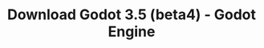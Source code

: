 ---
# Generated by /tools/generators/src/download_archive_generator !!! do not edit by hand !!!
title: 'Download Godot 3.5 (beta4) - Godot Engine'
type: 'download/archive'
name: '3.5'
flavor: 'beta4'
release_date: '2022-04-16T03:00:00-00:00'
release_notes: 'article/dev-snapshot-godot-3-5-beta-4/'
primaryPlatforms:
  - 'android.apk'
  - 'linux.64'
  - 'macos.universal'
  - 'windows.64'
  - 'linux_server.headless.64'
  - 'web'
  - 'templates'
links:
  android.apk:
    name: 'android.apk'
    title: 'Android'
    caption: 'Universal APK (ARM64 + ARMv7 + x86_64 + x86)'
    tags:
      - 'APK download'
      - 'ARM64/v7'
      - 'x86 (64 & 32 bit)'
    hosts:
      github_builds:
        regular: 'https://github.com/godotengine/godot-builds/releases/download/3.5-beta4/Godot_v3.5-beta4_android_editor.apk'
        mono: '#'
      github:
        regular: 'https://github.com/godotengine/godot/releases/download/3.5-beta4/Godot_v3.5-beta4_android_editor.apk'
        mono: '#'
  linux.64:
    name: 'linux.64'
    title: 'Linux'
    caption: 'Standard (x86_64)'
    tags:
      - '64 bit'
    hosts:
      github_builds:
        regular: 'https://github.com/godotengine/godot-builds/releases/download/3.5-beta4/Godot_v3.5-beta4_x11.64.zip'
        mono: 'https://github.com/godotengine/godot-builds/releases/download/3.5-beta4/Godot_v3.5-beta4_mono_x11_64.zip'
      github:
        regular: 'https://github.com/godotengine/godot/releases/download/3.5-beta4/Godot_v3.5-beta4_x11.64.zip'
        mono: 'https://github.com/godotengine/godot/releases/download/3.5-beta4/Godot_v3.5-beta4_mono_x11_64.zip'
  macos.universal:
    name: 'macos.universal'
    title: 'macOS'
    caption: 'Universal (x86_64 + Apple Silicon)'
    tags:
      - 'Intel/Apple Silicon'
      - '64 bit'
    hosts:
      github_builds:
        regular: 'https://github.com/godotengine/godot-builds/releases/download/3.5-beta4/Godot_v3.5-beta4_osx.universal.zip'
        mono: 'https://github.com/godotengine/godot-builds/releases/download/3.5-beta4/Godot_v3.5-beta4_mono_osx.universal.zip'
      github:
        regular: 'https://github.com/godotengine/godot/releases/download/3.5-beta4/Godot_v3.5-beta4_osx.universal.zip'
        mono: 'https://github.com/godotengine/godot/releases/download/3.5-beta4/Godot_v3.5-beta4_mono_osx.universal.zip'
  windows.64:
    name: 'windows.64'
    title: 'Windows'
    caption: 'Standard (x86_64)'
    tags:
      - '64 bit'
    hosts:
      github_builds:
        regular: 'https://github.com/godotengine/godot-builds/releases/download/3.5-beta4/Godot_v3.5-beta4_win64.exe.zip'
        mono: 'https://github.com/godotengine/godot-builds/releases/download/3.5-beta4/Godot_v3.5-beta4_mono_win64.zip'
      github:
        regular: 'https://github.com/godotengine/godot/releases/download/3.5-beta4/Godot_v3.5-beta4_win64.exe.zip'
        mono: 'https://github.com/godotengine/godot/releases/download/3.5-beta4/Godot_v3.5-beta4_mono_win64.zip'
  linux_server.headless.64:
    name: 'linux_server.headless.64'
    title: 'Linux Server'
    caption: 'Headless (x86_64)'
    tags:
      - '64 bit'
      - 'Headless'
    hosts:
      github_builds:
        regular: 'https://github.com/godotengine/godot-builds/releases/download/3.5-beta4/Godot_v3.5-beta4_linux_headless.64.zip'
        mono: 'https://github.com/godotengine/godot-builds/releases/download/3.5-beta4/Godot_v3.5-beta4_mono_linux_headless_64.zip'
      github:
        regular: 'https://github.com/godotengine/godot/releases/download/3.5-beta4/Godot_v3.5-beta4_linux_headless.64.zip'
        mono: 'https://github.com/godotengine/godot/releases/download/3.5-beta4/Godot_v3.5-beta4_mono_linux_headless_64.zip'
  web:
    name: 'web'
    title: 'Web editor'
    caption: ''
    tags:
      - 'Self-hosted'
      - 'Cross-platform'
    hosts:
      github_builds:
        regular: 'https://github.com/godotengine/godot-builds/releases/download/3.5-beta4/Godot_v3.5-beta4_web_editor.zip'
        mono: '#'
      github:
        regular: 'https://github.com/godotengine/godot/releases/download/3.5-beta4/Godot_v3.5-beta4_web_editor.zip'
        mono: '#'
  linux.32:
    name: 'linux.32'
    title: 'Linux'
    caption: 'Standard (x86)'
    tags:
      - '32 bit'
    hosts:
      github_builds:
        regular: 'https://github.com/godotengine/godot-builds/releases/download/3.5-beta4/Godot_v3.5-beta4_x11.32.zip'
        mono: 'https://github.com/godotengine/godot-builds/releases/download/3.5-beta4/Godot_v3.5-beta4_mono_x11_32.zip'
      github:
        regular: 'https://github.com/godotengine/godot/releases/download/3.5-beta4/Godot_v3.5-beta4_x11.32.zip'
        mono: 'https://github.com/godotengine/godot/releases/download/3.5-beta4/Godot_v3.5-beta4_mono_x11_32.zip'
  windows.32:
    name: 'windows.32'
    title: 'Windows'
    caption: 'Standard (x86)'
    tags:
      - '32 bit'
    hosts:
      github_builds:
        regular: 'https://github.com/godotengine/godot-builds/releases/download/3.5-beta4/Godot_v3.5-beta4_win32.exe.zip'
        mono: 'https://github.com/godotengine/godot-builds/releases/download/3.5-beta4/Godot_v3.5-beta4_mono_win32.zip'
      github:
        regular: 'https://github.com/godotengine/godot/releases/download/3.5-beta4/Godot_v3.5-beta4_win32.exe.zip'
        mono: 'https://github.com/godotengine/godot/releases/download/3.5-beta4/Godot_v3.5-beta4_mono_win32.zip'
  linux_server.64:
    name: 'linux_server.64'
    title: 'Linux Server'
    caption: 'Standard (x86_64)'
    tags:
      - '64 bit'
    hosts:
      github_builds:
        regular: 'https://github.com/godotengine/godot-builds/releases/download/3.5-beta4/Godot_v3.5-beta4_linux_server.64.zip'
        mono: 'https://github.com/godotengine/godot-builds/releases/download/3.5-beta4/Godot_v3.5-beta4_mono_linux_server_64.zip'
      github:
        regular: 'https://github.com/godotengine/godot/releases/download/3.5-beta4/Godot_v3.5-beta4_linux_server.64.zip'
        mono: 'https://github.com/godotengine/godot/releases/download/3.5-beta4/Godot_v3.5-beta4_mono_linux_server_64.zip'
  aar_library:
    name: 'aar_library'
    title: 'AAR library'
    caption: ''
    tags:
      - 'Android plugins'
      - 'Java'
      - 'Kotlin'
    hosts:
      github_builds:
        regular: 'https://github.com/godotengine/godot-builds/releases/download/3.5-beta4/godot-lib.3.5.beta4.release.aar'
        mono: 'https://github.com/godotengine/godot-builds/releases/download/3.5-beta4/godot-lib.3.5.beta4.mono.release.aar'
      github:
        regular: 'https://github.com/godotengine/godot/releases/download/3.5-beta4/godot-lib.3.5.beta4.release.aar'
        mono: 'https://github.com/godotengine/godot/releases/download/3.5-beta4/godot-lib.3.5.beta4.mono.release.aar'
  templates:
    name: 'templates'
    title: 'Export templates'
    caption: ''
    tags:
      - 'Used to export your games to all supported platforms'
    hosts:
      github_builds:
        regular: 'https://github.com/godotengine/godot-builds/releases/download/3.5-beta4/Godot_v3.5-beta4_export_templates.tpz'
        mono: 'https://github.com/godotengine/godot-builds/releases/download/3.5-beta4/Godot_v3.5-beta4_mono_export_templates.tpz'
      github:
        regular: 'https://github.com/godotengine/godot/releases/download/3.5-beta4/Godot_v3.5-beta4_export_templates.tpz'
        mono: 'https://github.com/godotengine/godot/releases/download/3.5-beta4/Godot_v3.5-beta4_mono_export_templates.tpz'
---